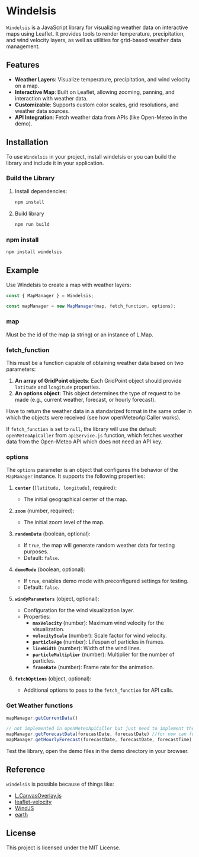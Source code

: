 # Windelsis

`Windelsis` is a JavaScript library for visualizing weather data on interactive maps using Leaflet. It provides tools to render temperature, precipitation, and wind velocity layers, as well as utilities for grid-based weather data management.

## Features

- **Weather Layers**: Visualize temperature, precipitation, and wind velocity on a map.
- **Interactive Map**: Built on Leaflet, allowing zooming, panning, and interaction with weather data.
- **Customizable**: Supports custom color scales, grid resolutions, and weather data sources.
- **API Integration**: Fetch weather data from APIs (like Open-Meteo in the demo).

## Installation

To use `Windelsis` in your project, install windelsis or you can build the library and include it in your application.

### Build the Library

1. Install dependencies:
   ```sh
   npm install

2. Build library
   ```sh
   npm run build

### npm install

   ```sh
   npm install windelsis
   ```

## Example

Use Windelsis to create a map with weather layers:
   ```js
   const { MapManager } = Windelsis;

   const mapManager = new MapManager(map, fetch_function, options);
   ```

### map

Must be the id of the map (a string) or an instance of L.Map.

### fetch_function

This must be a function capable of obtaining weather data based on two parameters:
1. **An array of GridPoint objects**: Each GridPoint object should provide `latitude` and `longitude` properties.
2. **An options object**: This object determines the type of request to be made (e.g., current weather, forecast, or hourly forecast).

Have to return the weather data in a standarized format in the same order in which the objects were received (see how openMeteoApiCaller works).

If `fetch_function` is set to `null`, the library will use the default `openMeteoApiCaller` from `apiService.js` function, which fetches weather data from the Open-Meteo API which does not need an API key.

### options

The `options` parameter is an object that configures the behavior of the `MapManager` instance. It supports the following properties:

1. **`center`** (`[latitude, longitude]`, required):
   - The initial geographical center of the map.

2. **`zoom`** (number, required):
   - The initial zoom level of the map.

3. **`randomData`** (boolean, optional):
   - If `true`, the map will generate random weather data for testing purposes.
   - Default: `false`.

4. **`demoMode`** (boolean, optional):
   - If `true`, enables demo mode with preconfigured settings for testing.
   - Default: `false`.

5. **`windyParameters`** (object, optional):
   - Configuration for the wind visualization layer.
   - Properties:
     - **`maxVelocity`** (number): Maximum wind velocity for the visualization.
     - **`velocityScale`** (number): Scale factor for wind velocity.
     - **`particleAge`** (number): Lifespan of particles in frames.
     - **`lineWidth`** (number): Width of the wind lines.
     - **`particleMultiplier`** (number): Multiplier for the number of particles.
     - **`frameRate`** (number): Frame rate for the animation.

6. **`fetchOptions`** (object, optional):
   - Additional options to pass to the `fetch_function` for API calls.

### Get Weather functions
   ```js
   mapManager.getCurrentData()

   // not implemented in openMeteoApiCaller but just need to implement the json parse
   mapManager.getForecastData(forecastDate, forecastDate) //for now can fetch just one date for forecast
   mapManager.getHourlyForecast(forecastDate, forecastDate, forecastTime)
   ```

Test the library, open the demo files in the demo directory in your browser.

## Reference

`windelsis` is possible because of things like:

- [L.CanvasOverlay.js](https://github.com/Sumbera/gLayers.Leaflet)
- [leaflet-velocity](https://github.com/onaci/leaflet-velocity)
- [WindJS](https://github.com/Esri/wind-js)
- [earth](https://github.com/cambecc/earth)

## License

This project is licensed under the MIT License.